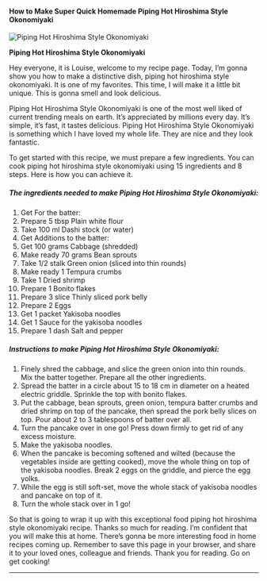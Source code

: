             

#### How to Make Super Quick Homemade Piping Hot Hiroshima Style Okonomiyaki

![Piping Hot Hiroshima Style Okonomiyaki](https://img-global.cpcdn.com/recipes/5777575642136576/751x532cq70/piping-hot-hiroshima-style-okonomiyaki-recipe-main-photo.jpg)

**Piping Hot Hiroshima Style Okonomiyaki**

Hey everyone, it is Louise, welcome to my recipe page. Today, I’m gonna show you how to make a distinctive dish, piping hot hiroshima style okonomiyaki. It is one of my favorites. This time, I will make it a little bit unique. This is gonna smell and look delicious.

Piping Hot Hiroshima Style Okonomiyaki is one of the most well liked of current trending meals on earth. It’s appreciated by millions every day. It’s simple, it’s fast, it tastes delicious. Piping Hot Hiroshima Style Okonomiyaki is something which I have loved my whole life. They are nice and they look fantastic.

To get started with this recipe, we must prepare a few ingredients. You can cook piping hot hiroshima style okonomiyaki using 15 ingredients and 8 steps. Here is how you can achieve it.

##### The ingredients needed to make Piping Hot Hiroshima Style Okonomiyaki:

1.  Get For the batter:
2.  Prepare 5 tbsp Plain white flour
3.  Take 100 ml Dashi stock (or water)
4.  Get Additions to the batter:
5.  Get 100 grams Cabbage (shredded)
6.  Make ready 70 grams Bean sprouts
7.  Take 1/2 stalk Green onion (sliced into thin rounds)
8.  Make ready 1 Tempura crumbs
9.  Take 1 Dried shrimp
10.  Prepare 1 Bonito flakes
11.  Prepare 3 slice Thinly sliced pork belly
12.  Prepare 2 Eggs
13.  Get 1 packet Yakisoba noodles
14.  Get 1 Sauce for the yakisoba noodles
15.  Prepare 1 dash Salt and pepper

##### Instructions to make Piping Hot Hiroshima Style Okonomiyaki:

1.  Finely shred the cabbage, and slice the green onion into thin rounds. Mix the batter together. Prepare all the other ingredients.
2.  Spread the batter in a circle about 15 to 18 cm in diameter on a heated electric griddle. Sprinkle the top with bonito flakes.
3.  Put the cabbage, bean sprouts, green onion, tempura batter crumbs and dried shrimp on top of the pancake, then spread the pork belly slices on top. Pour about 2 to 3 tablespoons of batter over all.
4.  Turn the pancake over in one go! Press down firmly to get rid of any excess moisture.
5.  Make the yakisoba noodles.
6.  When the pancake is becoming softened and wilted (because the vegetables inside are getting cooked), move the whole thing on top of the yakisoba noodles. Break 2 eggs on the griddle, and pierce the egg yolks.
7.  While the egg is still soft-set, move the whole stack of yakisoba noodles and pancake on top of it.
8.  Turn the whole stack over in 1 go!

So that is going to wrap it up with this exceptional food piping hot hiroshima style okonomiyaki recipe. Thanks so much for reading. I’m confident that you will make this at home. There’s gonna be more interesting food in home recipes coming up. Remember to save this page in your browser, and share it to your loved ones, colleague and friends. Thank you for reading. Go on get cooking!

* * *
